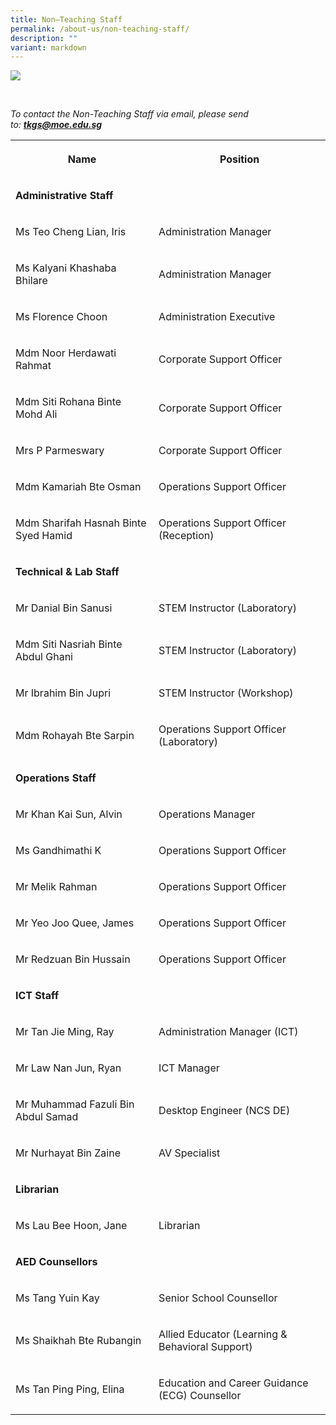 ```yaml
---
title: Non–Teaching Staff
permalink: /about-us/non-teaching-staff/
description: ""
variant: markdown
---
```

<div class="isomer-image-wrapper">
<img src="/images/About_us/Non Teaching Staff/Group_Photo.jpg">
</div>
<p>
<br>
</p>
<p><em>To contact the Non-Teaching Staff via email, please send to:&nbsp;</em><strong><em><a href="mailto:tkgs@moe.edu.sg" rel="noopener noreferrer nofollow" target="_blank">tkgs@moe.edu.sg</a></em></strong>
</p>
<table style="minWidth: 50px">
<colgroup>
<col>
<col>
</colgroup>
<tbody>
<tr>
<th rowspan="1" colspan="1">
<p><strong>Name</strong>
</p>
</th>
<th rowspan="1" colspan="1">
<p><strong>Position</strong>
</p>
</th>
</tr>
<tr>
<td rowspan="1" colspan="2">
<p><strong>Administrative Staff</strong>
</p>
</td>
</tr>
<tr>
<td rowspan="1" colspan="1">
<p>Ms Teo Cheng Lian, Iris</p>
</td>
<td rowspan="1" colspan="1">
<p>Administration Manager</p>
</td>
</tr>
<tr>
<td rowspan="1" colspan="1">
<p>Ms Kalyani Khashaba Bhilare</p>
</td>
<td rowspan="1" colspan="1">
<p>Administration Manager</p>
</td>
</tr>
<tr>
<td rowspan="1" colspan="1">
<p>Ms Florence Choon&nbsp;</p>
</td>
<td rowspan="1" colspan="1">
<p>Administration Executive</p>
</td>
</tr>
<tr>
<td rowspan="1" colspan="1">
<p>Mdm Noor Herdawati Rahmat</p>
</td>
<td rowspan="1" colspan="1">
<p>Corporate Support Officer</p>
</td>
</tr>
<tr>
<td rowspan="1" colspan="1">
<p>Mdm Siti Rohana Binte Mohd Ali</p>
</td>
<td rowspan="1" colspan="1">
<p>Corporate Support Officer</p>
</td>
</tr>
	<tr>
<td rowspan="1" colspan="1">
<p>Mrs P Parmeswary</p>
</td>
<td rowspan="1" colspan="1">
<p>Corporate Support Officer</p>
</td>
</tr>
	<tr>
<td rowspan="1" colspan="1">
<p>Mdm Kamariah Bte Osman</p>
</td>
<td rowspan="1" colspan="1">
<p>Operations Support Officer</p>
</td>
</tr>
<tr>
<td rowspan="1" colspan="1">
<p>Mdm Sharifah Hasnah Binte Syed Hamid</p>
</td>
<td rowspan="1" colspan="1">
<p>Operations Support Officer (Reception)</p>
</td>
</tr>
<tr>
<td rowspan="1" colspan="2">
<p><strong>Technical &amp; Lab Staff</strong>
</p>
</td>
</tr>
	<tr>
<td rowspan="1" colspan="1">
<p>Mr Danial Bin Sanusi</p>
</td>
<td rowspan="1" colspan="1">
<p>STEM Instructor (Laboratory)</p>
</td>
</tr>
	<tr>
<td rowspan="1" colspan="1">
<p>Mdm Siti Nasriah Binte Abdul Ghani</p>
</td>
<td rowspan="1" colspan="1">
<p>STEM Instructor (Laboratory)</p>
</td>
</tr>
<tr>
<td rowspan="1" colspan="1">
<p>Mr Ibrahim Bin Jupri</p>
</td>
<td rowspan="1" colspan="1">
<p>STEM Instructor (Workshop)</p>
</td>
</tr>
<tr>
<td rowspan="1" colspan="1">
<p>Mdm Rohayah Bte Sarpin</p>
</td>
<td rowspan="1" colspan="1">
<p>Operations Support Officer (Laboratory)</p>
</td>
</tr>
<tr>
<td rowspan="1" colspan="2">
<p><strong>Operations Staff</strong>
</p>
</td>
</tr>
<tr>
<td rowspan="1" colspan="1">
<p>Mr Khan Kai Sun, Alvin</p>
</td>
<td rowspan="1" colspan="1">
<p>Operations Manager</p>
</td>
</tr>
<tr>
<td rowspan="1" colspan="1">
<p>Ms Gandhimathi K</p>
</td>
<td rowspan="1" colspan="1">
<p>Operations Support Officer</p>
</td>
</tr>
<tr>
<td rowspan="1" colspan="1">
<p>Mr Melik Rahman</p>
</td>
<td rowspan="1" colspan="1">
<p>Operations Support Officer</p>
</td>
</tr>
<tr>
<td rowspan="1" colspan="1">
<p>Mr Yeo Joo Quee, James</p>
</td>
<td rowspan="1" colspan="1">
<p>Operations Support Officer</p>
</td>
</tr>
	<tr>
<td rowspan="1" colspan="1">
<p>Mr Redzuan Bin Hussain</p>
</td>
<td rowspan="1" colspan="1">
<p>Operations Support Officer</p>
</td>
</tr>
<tr>
<td rowspan="1" colspan="2">
<p><strong>ICT Staff</strong>
</p>
</td>
</tr>
<tr>
<td rowspan="1" colspan="1">
<p>Mr Tan Jie Ming, Ray</p>
</td>
<td rowspan="1" colspan="1">
<p>Administration Manager (ICT)</p>
</td>
</tr>
<tr>
<td rowspan="1" colspan="1">
<p>Mr Law Nan Jun, Ryan</p>
</td>
<td rowspan="1" colspan="1">
<p>ICT Manager</p>
</td>
</tr>
<tr>
<td rowspan="1" colspan="1">
<p>Mr Muhammad Fazuli Bin Abdul Samad</p>
</td>
<td rowspan="1" colspan="1">
<p>Desktop Engineer (NCS DE)</p>
</td>
</tr><tr>
<td rowspan="1" colspan="1">
<p>Mr Nurhayat Bin Zaine</p>
</td>
<td rowspan="1" colspan="1">
<p>AV Specialist</p>
</td>
</tr>
<tr>
<td rowspan="1" colspan="2">
<p><strong>Librarian</strong>
</p>
</td>
</tr>
<tr>
<td rowspan="1" colspan="1">
<p>Ms Lau Bee Hoon, Jane</p>
</td>
<td rowspan="1" colspan="1">
<p>Librarian</p>
</td>
</tr>
<tr>
<td rowspan="1" colspan="2">
<p><strong>AED Counsellors</strong>
</p>
</td>
</tr>
<tr>
<td rowspan="1" colspan="1">
<p>Ms Tang Yuin Kay</p>
</td>
<td rowspan="1" colspan="1">
<p>Senior School Counsellor</p>
</td>
</tr>
<tr>
<td rowspan="1" colspan="1">
<p>Ms Shaikhah Bte Rubangin</p>
</td>
<td rowspan="1" colspan="1">
<p>Allied Educator (Learning &amp; Behavioral Support)</p>
</td>
</tr>
<tr>
<td rowspan="1" colspan="1">
<p>Ms Tan Ping Ping, Elina</p>
</td>
<td rowspan="1" colspan="1">
<p>Education and Career Guidance (ECG) Counsellor</p>
</td>
</tr>
</tbody>
</table>
<p></p>